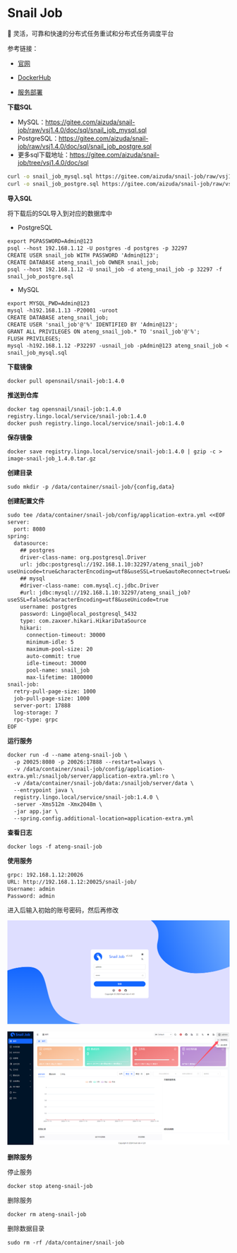 # Snail Job

🚀 灵活，可靠和快速的分布式任务重试和分布式任务调度平台

参考链接：

- [官网](https://snailjob.opensnail.com/)
- [DockerHub](https://hub.docker.com/r/opensnail/snail-job)

- [服务部署](https://snailjob.opensnail.com/docs/guide/server/service_deployment.html)



**下载SQL**

- MySQL：https://gitee.com/aizuda/snail-job/raw/vsj1.4.0/doc/sql/snail_job_mysql.sql
- PostgreSQL：https://gitee.com/aizuda/snail-job/raw/vsj1.4.0/doc/sql/snail_job_postgre.sql
- 更多sql下载地址：https://gitee.com/aizuda/snail-job/tree/vsj1.4.0/doc/sql

```bash
curl -o snail_job_mysql.sql https://gitee.com/aizuda/snail-job/raw/vsj1.4.0/doc/sql/snail_job_mysql.sql
curl -o snail_job_postgre.sql https://gitee.com/aizuda/snail-job/raw/vsj1.4.0/doc/sql/snail_job_postgre.sql
```

**导入SQL**

将下载后的SQL导入到对应的数据库中

- PostgreSQL

```
export PGPASSWORD=Admin@123
psql --host 192.168.1.12 -U postgres -d postgres -p 32297
CREATE USER snail_job WITH PASSWORD 'Admin@123';
CREATE DATABASE ateng_snail_job OWNER snail_job;
psql --host 192.168.1.12 -U snail_job -d ateng_snail_job -p 32297 -f snail_job_postgre.sql
```

- MySQL

```
export MYSQL_PWD=Admin@123
mysql -h192.168.1.13 -P20001 -uroot
CREATE DATABASE ateng_snail_job;
CREATE USER 'snail_job'@'%' IDENTIFIED BY 'Admin@123';
GRANT ALL PRIVILEGES ON ateng_snail_job.* TO 'snail_job'@'%';
FLUSH PRIVILEGES;
mysql -h192.168.1.12 -P32297 -usnail_job -pAdmin@123 ateng_snail_job < snail_job_mysql.sql
```

**下载镜像**

```
docker pull opensnail/snail-job:1.4.0
```

**推送到仓库**

```
docker tag opensnail/snail-job:1.4.0 registry.lingo.local/service/snail-job:1.4.0
docker push registry.lingo.local/service/snail-job:1.4.0
```

**保存镜像**

```
docker save registry.lingo.local/service/snail-job:1.4.0 | gzip -c > image-snail-job_1.4.0.tar.gz
```

**创建目录**

```
sudo mkdir -p /data/container/snail-job/{config,data}
```

**创建配置文件**

```
sudo tee /data/container/snail-job/config/application-extra.yml <<EOF
server:
  port: 8080
spring:
  datasource:
    ## postgres
    driver-class-name: org.postgresql.Driver
    url: jdbc:postgresql://192.168.1.10:32297/ateng_snail_job?useUnicode=true&characterEncoding=utf8&useSSL=true&autoReconnect=true&reWriteBatchedInserts=true
    ## mysql
    #driver-class-name: com.mysql.cj.jdbc.Driver
    #url: jdbc:mysql://192.168.1.10:32297/ateng_snail_job?useSSL=false&characterEncoding=utf8&useUnicode=true
    username: postgres
    password: Lingo@local_postgresql_5432
    type: com.zaxxer.hikari.HikariDataSource
    hikari:
      connection-timeout: 30000
      minimum-idle: 5
      maximum-pool-size: 20
      auto-commit: true
      idle-timeout: 30000
      pool-name: snail_job
      max-lifetime: 1800000
snail-job:
  retry-pull-page-size: 1000
  job-pull-page-size: 1000
  server-port: 17888
  log-storage: 7
  rpc-type: grpc
EOF
```

**运行服务**

```
docker run -d --name ateng-snail-job \
  -p 20025:8080 -p 20026:17888 --restart=always \
  -v /data/container/snail-job/config/application-extra.yml:/snailjob/server/application-extra.yml:ro \
  -v /data/container/snail-job/data:/snailjob/server/data \
  --entrypoint java \
  registry.lingo.local/service/snail-job:1.4.0 \
  -server -Xms512m -Xmx2048m \
  -jar app.jar \
  --spring.config.additional-location=application-extra.yml
```

**查看日志**

```
docker logs -f ateng-snail-job
```

**使用服务**

```
grpc: 192.168.1.12:20026
URL: http://192.168.1.12:20025/snail-job/
Username: admin
Password: admin
```

进入后输入初始的账号密码，然后再修改

![image-20250422183759173](./assets/image-20250422183759173.png)

![image-20241119112800806](./assets/image-20241119112800806.png)

**删除服务**

停止服务

```
docker stop ateng-snail-job
```

删除服务

```
docker rm ateng-snail-job
```

删除数据目录

```
sudo rm -rf /data/container/snail-job
```

